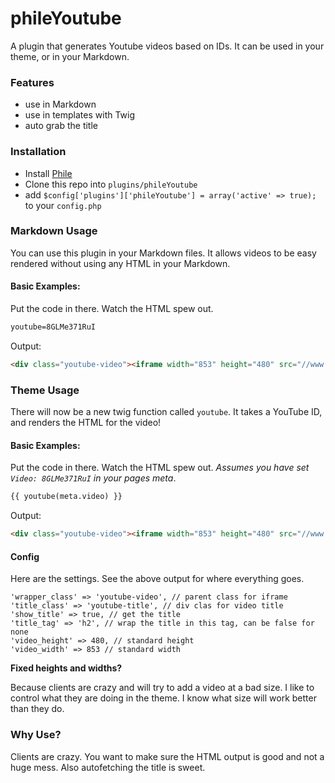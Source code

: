 phileYoutube
===========

A plugin that generates Youtube videos based on IDs. It can be used in your theme, or in your Markdown.

### Features

* use in Markdown
* use in templates with Twig
* auto grab the title

### Installation

* Install [Phile](https://github.com/PhileCMS/Phile)
* Clone this repo into `plugins/phileYoutube`
* add `$config['plugins']['phileYoutube'] = array('active' => true);` to your `config.php`

### Markdown Usage

You can use this plugin in your Markdown files. It allows videos to be easy rendered without using any HTML in your Markdown.

#### Basic Examples:

Put the code in there. Watch the HTML spew out.

```html
youtube=8GLMe371RuI
```

Output:

```html
<div class="youtube-video"><iframe width="853" height="480" src="//www.youtube.com/embed/8GLMe371RuI?rel=0" frameborder="0" allowfullscreen=""></iframe><div class="youtube-title"><h2>All About PhileCMS</h2></div></div>
```

### Theme Usage

There will now be a new twig function called `youtube`. It takes a YouTube ID, and renders the HTML for the video!

#### Basic Examples:

Put the code in there. Watch the HTML spew out. *Assumes you have set `Video: 8GLMe371RuI` in your pages meta*.

```html
{{ youtube(meta.video) }}
```

Output:

```html
<div class="youtube-video"><iframe width="853" height="480" src="//www.youtube.com/embed/8GLMe371RuI?rel=0" frameborder="0" allowfullscreen=""></iframe><div class="youtube-title"><h2>All About PhileCMS</h2></div></div>
```

#### Config

Here are the settings. See the above output for where everything goes.

```
'wrapper_class' => 'youtube-video', // parent class for iframe
'title_class' => 'youtube-title', // div clas for video title
'show_title' => true, // get the title
'title_tag' => 'h2', // wrap the title in this tag, can be false for none
'video_height' => 480, // standard height
'video_width' => 853 // standard width
```

**Fixed heights and widths?**

Because clients are crazy and will try to add a video at a bad size. I like to control what they are doing in the theme. I know what size will work better than they do.

### Why Use?

Clients are crazy. You want to make sure the HTML output is good and not a huge mess. Also autofetching the title is sweet.
